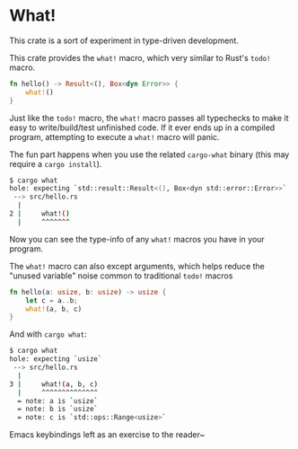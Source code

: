 What!
=====

This crate is a sort of experiment in type-driven development.

This crate provides the `what!` macro, which very similar to Rust's `todo!`
macro.

``` rust
fn hello() -> Result<(), Box<dyn Error>> {
    what!()
}
```

Just like the `todo!` macro, the `what!` macro passes all typechecks to make
it easy to write/build/test unfinished code. If it ever ends up in a compiled
program, attempting to execute a `what!` macro will panic.

The fun part happens when you use the related `cargo-what` binary (this may
require a `cargo install`).

``` bash
$ cargo what
hole: expecting `std::result::Result<(), Box<dyn std::error::Error>>`
 --> src/hello.rs
  |
2 |     what!()
  |     ^^^^^^^
```

Now you can see the type-info of any `what!` macros you have in your program.

The `what!` macro can also except arguments, which helps reduce
the "unused variable" noise common to traditional `todo!` macros

``` rust
fn hello(a: usize, b: usize) -> usize {
    let c = a..b;
    what!(a, b, c)
}
```

And with `cargo what`:

```bash
$ cargo what
hole: expecting `usize`
 --> src/hello.rs
  |
3 |     what!(a, b, c)
  |     ^^^^^^^^^^^^^^
  = note: a is `usize`
  = note: b is `usize`
  = note: c is `std::ops::Range<usize>`
```

Emacs keybindings left as an exercise to the reader~
